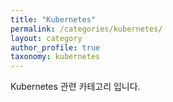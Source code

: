 ```yaml
---
title: "Kubernetes"
permalink: /categories/kubernetes/
layout: category
author_profile: true
taxonomy: kubernetes
---
```


Kubernetes 관련 카테고리 입니다.